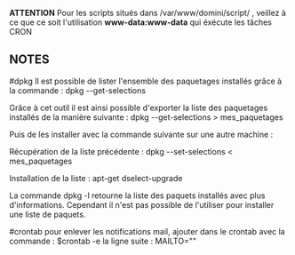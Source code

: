 **ATTENTION**
Pour les scripts situés dans /var/www/domini/script/ , veillez à ce que ce soit l'utilisation **www-data:www-data** qui éxécute les tâches CRON

## NOTES

#dpkg
Il est possible de lister l'ensemble des paquetages installés grâce à la commande : 
dpkg --get-selections

Grâce à cet outil il est ainsi possible d'exporter la liste des paquetages installés de la manière suivante : 
dpkg --get-selections > mes_paquetages

Puis de les installer avec la commande suivante sur une autre machine : 

Récupération de la liste précédente : 
dpkg --set-selections < mes_paquetages

Installation de la liste : 
apt-get dselect-upgrade

La commande dpkg -l retourne la liste des paquets installés avec plus d'informations.
 Cependant il n'est pas possible de l'utiliser pour installer une liste de paquets.

 #crontab
 pour enlever les notifications mail, ajouter dans le crontab avec la commande :
	$crontab -e
 la ligne suite :
	MAILTO=""